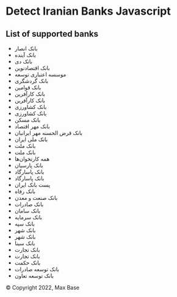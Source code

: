 # Detect Iranian Banks Javascript

## List of supported banks

- بانک انصار
- بانک آینده
- بانک دی
- بانک اقتصادنوین
- موسسه اعتباری توسعه
- بانک گردشگری
- بانک قوامین
- بانک کارآفرین
- بانک کارآفرین
- بانک کشاورزی
- بانک کشاورزی
- بانک مسکن
- بانک مهر اقتصاد
- بانک قرض الحسنه مهر ایرانیان
- بانک ملی ایران
- بانک ملت
- بانک ملت
- همه کارتخوان‌ها
- بانک پارسیان
- بانک پاسارگاد
- بانک پاسارگاد
- پست بانک ایران
- بانک رفاه
- بانک صنعت و معدن
- بانک صادرات
- بانک سامان
- بانک سرمایه
- بانک سپه
- بانک شهر
- بانک شهر
- بانک سینا
- بانک تجارت
- بانک تجارت
- بانک حکمت
- بانک توسعه صادرات
- بانک توسعه تعاون

© Copyright 2022, Max Base
